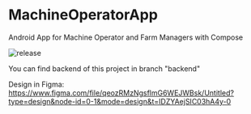 # MachineOperatorApp
Android App for Machine Operator and Farm Managers with Compose

![release](https://github.com/Guywash-Ka/MachineOperatorApp/actions/workflows/buildOnRelease.yml/badge.svg)

You can find backend of this project in branch "backend"

Design in Figma: https://www.figma.com/file/qeozRMzNgsflmG6WEJWBsk/Untitled?type=design&node-id=0-1&mode=design&t=IDZYAejSIC03hA4y-0
